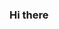 ### Hi there 

<!--
**yuipi0911/yuipi0911** is a ✨ _special_ ✨ repository because its `README.md` (this file) appears on your GitHub profile.

- 🌱 I’m currently learning PC
- ✨ My hobby is traveling